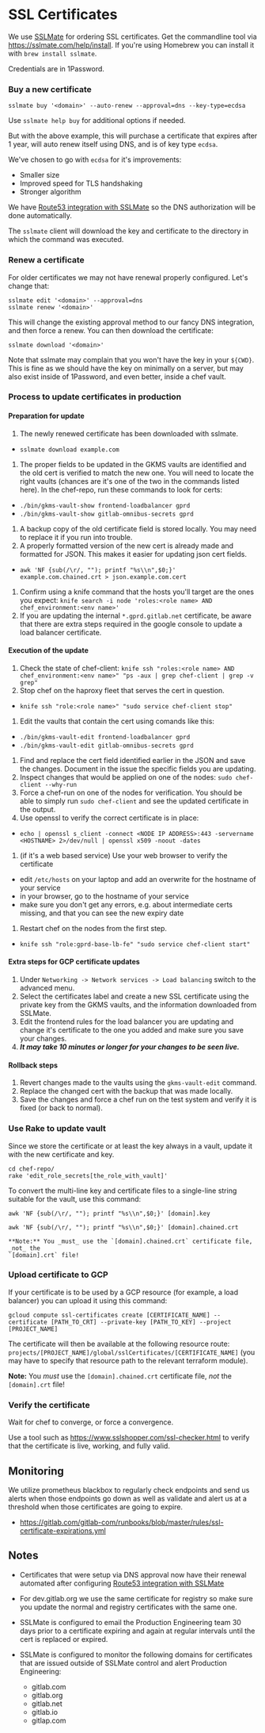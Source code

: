 # SSL Certificates

We use [SSLMate] for ordering SSL certificates. Get the commandline tool via
https://sslmate.com/help/install. If you're using Homebrew you can install it with `brew install sslmate`.

Credentials are in 1Password.

### Buy a new certificate

```
sslmate buy '<domain>' --auto-renew --approval=dns --key-type=ecdsa
```

Use `sslmate help buy` for additional options if needed.

But with the above example, this will purchase a certificate that expires after
1 year, will auto renew itself using DNS, and is of key type `ecdsa`.

We've chosen to go with `ecdsa` for it's improvements:
* Smaller size
* Improved speed for TLS handshaking
* Stronger algorithm

We have [Route53 integration with SSLMate](https://sslmate.com/account/integrations/add/aws)
so the DNS authorization will be done automatically.

The `sslmate` client will download the key and certificate to the directory in
which the command was executed.

### Renew a certificate

For older certificates we may not have renewal properly configured.  Let's
change that:
```
sslmate edit '<domain>' --approval=dns
sslmate renew '<domain>'
```

This will change the existing approval method to our fancy DNS integration, and
then force a renew.  You can then download the certificate:
```
sslmate download '<domain>'
```

Note that sslmate may complain that you won't have the key in your `${CWD}`.
This is fine as we should have the key on minimally on a server, but may also
exist inside of 1Password, and even better, inside a chef vault.

### Process to update certificates in production

#### Preparation for update
1. The newly renewed certificate has been downloaded with sslmate.
 * ```sslmate download example.com```
1. The proper fields to be updated in the GKMS vaults are identified and the old cert is verified to match the new one. You will need to locate the right vaults (chances are it's one of the two in the commands listed here). In the chef-repo, run these commands to look for certs:
  * ```./bin/gkms-vault-show frontend-loadbalancer gprd```
  * ```./bin/gkms-vault-show gitlab-omnibus-secrets gprd```
1. A backup copy of the old certificate field is stored locally. You may need to replace it if you run into trouble.
1. A properly formatted version of the new cert is already made and formatted for JSON. This makes it easier for updating json cert fields.
  * ```awk 'NF {sub(/\r/, ""); printf "%s\\n",$0;}' example.com.chained.crt > json.example.com.cert```
1. Confirm using a knife command that the hosts you'll target are the ones you expect: `knife search -i node 'roles:<role name> AND chef_environment:<env name>'`
1. If you are updating the internal ```*.gprd.gitlab.net``` certificate, be aware that there are extra steps required in the google console to update a load balancer certificate.

#### Execution of the update
1. Check the state of chef-client: `knife ssh "roles:<role name> AND chef_environment:<env name>" "ps -aux | grep chef-client | grep -v grep"`
1. Stop chef on the haproxy fleet that serves the cert in question.
  * ```knife ssh "role:<role name>" "sudo service chef-client stop"```
1. Edit the vaults that contain the cert using comands like this:
  * ```./bin/gkms-vault-edit frontend-loadbalancer gprd```
  * ```./bin/gkms-vault-edit gitlab-omnibus-secrets gprd```
1. Find and replace the cert field identified earlier in the JSON and save the changes. Document in the issue the specific fields you are updating.
1. Inspect changes that would be applied on one of the nodes: `sudo chef-client --why-run`
1. Force a chef-run on one of the nodes for verification. You should be able to simply run ```sudo chef-client``` and see the updated certificate in the output.
1. Use openssl to verify the correct certificate is in place:
  * ```echo | openssl s_client -connect <NODE IP ADDRESS>:443 -servername <HOSTNAME> 2>/dev/null | openssl x509 -noout -dates```
1. (if it's a web based service) Use your web browser to verify the certificate
  * edit `/etc/hosts` on your laptop and add an overwrite for the hostname of your service
  * in your browser, go to the hostname of your service
  * make sure you don't get any errors, e.g. about intermediate certs missing, and that you can see the new expiry date
1. Restart chef on the nodes from the first step.
  * ```knife ssh "role:gprd-base-lb-fe" "sudo service chef-client start"```

#### Extra steps for GCP certificate updates
1. Under ```Networking -> Network services -> Load balancing``` switch to the advanced menu.
1. Select the certificates label and create a new SSL certificate using the private key from the GKMS vaults, and the information downloaded from SSLMate.
1. Edit the frontend rules for the load balancer you are updating and change it's certificate to the one you added and make sure you save your changes.
1. ***It may take 10 minutes or longer for your changes to be seen live.***

#### Rollback steps
1. Revert changes made to the vaults using the ```gkms-vault-edit``` command.
1. Replace the changed cert with the backup that was made locally.
1. Save the changes and force a chef run on the test system and verify it is fixed (or back to normal).

### Use Rake to update vault

Since we store the certificate or at least the key always in a vault, update it with the new certificate and key.

```
cd chef-repo/
rake 'edit_role_secrets[the_role_with_vault]'
```

To convert the multi-line key and certificate files to a single-line string
suitable for the vault, use this command:

```
awk 'NF {sub(/\r/, ""); printf "%s\\n",$0;}' [domain].key

awk 'NF {sub(/\r/, ""); printf "%s\\n",$0;}' [domain].chained.crt

**Note:** You _must_ use the `[domain].chained.crt` certificate file, _not_ the
`[domain].crt` file!

```

### Upload certificate to GCP

If your certificate is to be used by a GCP resource (for example, a load
balancer) you can upload it using this command:

```
gcloud compute ssl-certificates create [CERTIFICATE_NAME] --certificate [PATH_TO_CRT] --private-key [PATH_TO_KEY] --project [PROJECT_NAME]
```

The certificate will then be available at the following resource route:
`projects/[PROJECT_NAME]/global/sslCertificates/[CERTIFICATE_NAME]` (you may
have to specify that resource path to the relevant terraform module).

**Note:** You _must_ use the `[domain].chained.crt` certificate file, _not_ the
`[domain].crt` file!

### Verify the certificate

Wait for chef to converge, or force a convergence.

Use a tool such as <https://www.sslshopper.com/ssl-checker.html> to verify that
the certificate is live, working, and fully valid.

## Monitoring

We utilize prometheus blackbox to regularly check endpoints and send us alerts
when those endpoints go down as well as validate and alert us at a threshold
when those certificates are going to expire.

* https://gitlab.com/gitlab-com/runbooks/blob/master/rules/ssl-certificate-expirations.yml

## Notes

* Certificates that were setup via DNS approval now have their renewal automated
  after configuring [Route53 integration with SSLMate](https://sslmate.com/account/integrations/add/aws)

* For dev.gitlab.org we use the same certificate for registry so make sure you
  update the normal and registry certificates with the same one.

* SSLMate is configured to email the Production Engineering team 30 days prior
  to a certificate expiring and again at regular intervals until the cert is
  replaced or expired.

* SSLMate is configured to monitor the following domains for certificates that
  are issued outside of SSLMate control and alert Production Engineering:
  * gitlab.com
  * gitlab.org
  * gitlab.net
  * gitlab.io
  * gitlap.com

[SSLMate]: https://sslmate.com/

